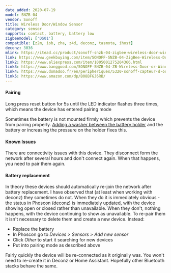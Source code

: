 ```yaml
---
date_added: 2020-07-19
model: SNZB-04
vendor: Sonoff
title: Wireless Door/Window Sensor
category: sensor
supports: contact, battery, battery low
zigbeemodel: ['DS01']
compatible: [z2m, iob, zha, z4d, deconz, tasmota, ihost]
deconz: 3036
mlink: https://itead.cc/product/sonoff-snzb-04-zigbee-wireless-door-window-sensor/
link: https://www.geekbuying.com/item/SONOFF-SNZB-04-ZigBee-Wireless-Door-Window-Alarm-Sensor-497993.html
link2: https://www.aliexpress.com/item/1005001275204366.html
link3: https://www.banggood.com/SONOFF-SNZB-04-ZB-Wireless-Door-or-Window-Sensor-Enable-Smart-Linkage-Between-SONOFF-ZBBridge-and-WiFi-Devices-via-eWeLink-APP-p-1715994.html
link4: https://www.domadoo.fr/en/peripheriques/5320-sonoff-capteur-d-ouverture-de-portefenetre-zigbee.html
link5: https://www.amazon.com/dp/B08BFGJ6RB/
---
```


#### Pairing

Long press reset button for 5s until the LED indicator flashes three times, which means the device has entered pairing mode

Sometimes the battery is not mounted firmly which prevents the device from pairing properly.
[Adding a washer between the battery holder](https://i.postimg.cc/SKkJmrpc/20210102-235846-1.jpg) and the battery or increasing the pressure on the holder fixes this.

#### Known Issues

There are connectivity issues with this device. They disconnect form the network after several hours and don't connect again. When that happens, you need to pair them again. 

#### Battery replacement

In theory these devices should automatically re-join the network after battery replacement. I have observed that (at least when working with deconz) they sometimes do not. When they do it is immediately obvious - the status in Phoscon (deconz) is immediately updated, with the device showing open or closed rather than unavailable. When they don't, nothing happens, with the device continuing to show as unavailable. To re-pair them it isn't necessary to delete them and create a new device. Instead:

- Replace the battery
- In Phoscon go to *Devices > Sensors > Add new sensor*
- Click *Other* to start it searching for new devices
- Put into pairing mode as described above

Fairly quickly the device will be re-connected as it originally was. You won't need to re-create it in Deconz or Home Assistant. Hopefully other Bluetooth stacks behave the same.
